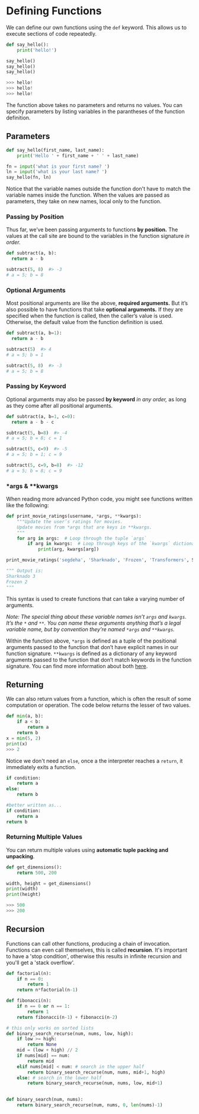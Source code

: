 
# Defining Functions

We can define our own functions using the `def` keyword. This allows us to execute sections of code repeatedly.

```python
def say_hello():
    print('hello!')

say_hello()
say_hello()
say_hello()

>>> hello!
>>> hello!
>>> hello!
```

The function above takes no parameters and returns no values. You can specify parameters by listing variables in the parantheses of the function definition.


## Parameters

```python
def say_hello(first_name, last_name):
    print('Hello ' + first_name + ' ' + last_name)

fn = input('what is your first name? ')
ln = input('what is your last name? ')
say_hello(fn, ln)
```

Notice that the variable names outside the function don't have to match the variable names inside the function. When the values are passed as parameters, they take on new names, local only to the function.

### Passing by Position

Thus far, we’ve been passing arguments to functions **by position.** The values at the call site are bound to the variables in the function signature _in order._

```python
def subtract(a, b):
  return a - b

subtract(5, 8)  #> -3
# a = 5; b = 8
```

### Optional Arguments

Most positional arguments are like the above, **required arguments.** But it’s also possible to have functions that take **optional arguments.** If they are specified when the function is called, then the caller’s value is used. Otherwise, the default value from the function definition is used.

```python
def subtract(a, b=1):
  return a - b

subtract(5)  #> 4
# a = 5; b = 1

subtract(5, 8)  #> -3
# a = 5; b = 8
```

### Passing by Keyword

Optional arguments may also be passed **by keyword** _in any order,_ as long as they come after all positional arguments.

```python
def subtract(a, b=1, c=0):
  return a - b - c

subtract(5, b=8)  #> -4
# a = 5; b = 8; c = 1

subtract(5, c=9)  #> -5
# a = 5; b = 1; c = 9

subtract(5, c=9, b=8)  #> -12
# a = 5; b = 8; c = 9
```

### \*args & \*\*kwargs

When reading more advanced Python code, you might see functions written like the following:

```python
def print_movie_ratings(username, *args, **kwargs):
    """Update the user’s ratings for movies.
    Update movies from *args that are keys in **kwargs.
    """
    for arg in args:  # Loop through the tuple `args`
        if arg in kwargs:  # Loop through keys of the `kwargs` dictionary
            print(arg, kwargs[arg])

print_movie_ratings('segdeha', 'Sharknado', 'Frozen', 'Transformers', Sharknado=3, Frozen=2, Fargo=5)

""" Output is:
Sharknado 3
Frozen 2
"""
```

This syntax is used to create functions that can take a varying number of arguments.

_Note: The special thing about these variable names isn’t `args` and `kwargs`. It’s the `*` and `**`. You can name these arguments anything that’s a legal variable name, but by convention they’re named `*args` and `**kwargs`._

Within the function above, `*args` is defined as a tuple of the positional arguments passed to the function that don’t have explicit names in our function signature. `**kwargs` is defined as a dictionary of any keyword arguments passed to the function that don’t match keywords in the function signature. You can find more information about both [here](http://www.saltycrane.com/blog/2008/01/how-to-use-args-and-kwargs-in-python/).



## Returning

We can also return values from a function, which is often the result of some computation or operation. The code below returns the lesser of two values.

```python
def min(a, b):
    if a < b:
        return a
    return b
x = min(5, 2)
print(x)
>>> 2
```

Notice we don't need an `else`, once a the interpreter reaches a `return`, it immediately exits a function.

```python
if condition:
    return a
else:
    return b

#better written as...
if condition:
    return a
return b
```

### Returning Multiple Values

You can return multiple values using **automatic tuple packing and unpacking**.


```python
def get_dimensions():
    return 500, 200

width, height = get_dimensions()
print(width)
print(height)

>>> 500
>>> 200
```

## Recursion

Functions can call other functions, producing a chain of invocation. Functions can even call themselves, this is called **recursion**. It's important to have a 'stop condition', otherwise this results in infinite recursion and you'll get a 'stack overflow'.

```python
def factorial(n):
    if n == 0:
        return 1
    return n*factorial(n-1)
```

```python
def fibonacci(n):
    if n == 0 or n == 1:
        return 1
    return fibonacci(n-1) + fibonacci(n-2)
```

```python
# this only works on sorted lists
def binary_search_recurse(num, nums, low, high):
    if low >= high:
        return None
    mid = (low + high) // 2
    if nums[mid] == num:
        return mid
    elif nums[mid] < num: # search in the upper half
        return binary_search_recurse(num, nums, mid+1, high)
    else: # search in the lower half
        return binary_search_recurse(num, nums, low, mid+1)

        
def binary_search(num, nums):
    return binary_search_recurse(num, nums, 0, len(nums)-1)
```


